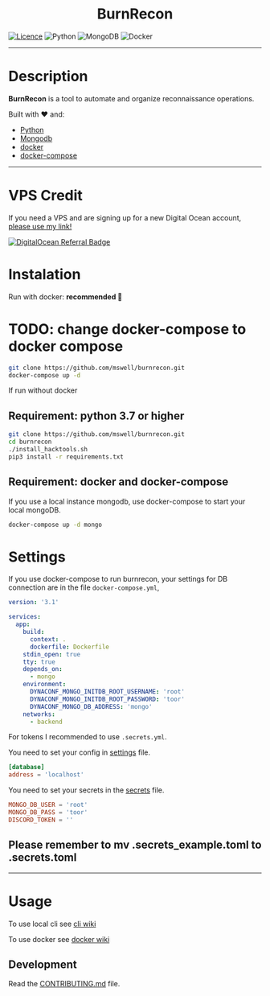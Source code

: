 <!-- markdownlint-disable -->
<h1 align="center">
    BurnRecon
</h1>
<!-- markdownlint-restore -->

[![Licence](https://img.shields.io/github/license/Ileriayo/markdown-badges?style=for-the-badge)](./LICENSE) ![Python](https://img.shields.io/badge/python-3670A0?style=for-the-badge&logo=python&logoColor=ffdd54) ![MongoDB](https://img.shields.io/badge/MongoDB-%234ea94b.svg?style=for-the-badge&logo=mongodb&logoColor=white) ![Docker](https://img.shields.io/badge/docker-%230db7ed.svg?style=for-the-badge&logo=docker&logoColor=white)

----


# Description

**BurnRecon** is a tool to automate and organize reconnaissance operations.

Built with ❤️ and:

- [Python](https://www.python.org/)
- [Mongodb](https://www.mongodb.com/pt-br)
- [docker](https://www.docker.com/)
- [docker-compose](https://docs.docker.com/compose/install/)

----
# VPS Credit
If you need a VPS and are signing up for a new Digital Ocean account, [please use my link!](https://m.do.co/c/9624063f1b18) 

[![DigitalOcean Referral Badge](https://web-platforms.sfo2.digitaloceanspaces.com/WWW/Badge%203.svg)](https://www.digitalocean.com/?refcode=9624063f1b18&utm_campaign=Referral_Invite&utm_medium=Referral_Program&utm_source=badge)

# Instalation

Run with docker: **recommended 🍺**
# TODO: change docker-compose to docker compose
```bash
git clone https://github.com/mswell/burnrecon.git
docker-compose up -d
```

If run without docker

## **Requirement: python 3.7 or higher**

```bash
git clone https://github.com/mswell/burnrecon.git
cd burnrecon
./install_hacktools.sh
pip3 install -r requirements.txt
```

## **Requirement: docker and docker-compose**

If you use a local instance mongodb, use docker-compose to start your local mongoDB.

```bash
docker-compose up -d mongo
```

# Settings

If you use docker-compose to run burnrecon, your settings for DB connection are in the file `docker-compose.yml`,

```yaml
version: '3.1'

services:
  app:
    build:
      context: .
      dockerfile: Dockerfile
    stdin_open: true
    tty: true
    depends_on:
      - mongo
    environment:
      DYNACONF_MONGO_INITDB_ROOT_USERNAME: 'root'
      DYNACONF_MONGO_INITDB_ROOT_PASSWORD: 'toor'
      DYNACONF_MONGO_DB_ADDRESS: 'mongo'
    networks:
      - backend
```

For tokens I recommended to use `.secrets.yml`.

You need to set your config in [settings](burnrecon/settings.toml) file.

```toml
[database]
address = 'localhost'
```

You need to set your secrets in the [secrets](burnrecon/.secrets_example.toml) file.

```toml
MONGO_DB_USER = 'root'
MONGO_DB_PASS = 'toor'
DISCORD_TOKEN = ''
```

## **Please remember to mv .secrets_example.toml to .secrets.toml**

----

# Usage

To use local cli see [cli wiki](https://github.com/mswell/burnrecon/wiki/cli-usage)

To use docker see [docker wiki](https://github.com/mswell/burnrecon/wiki/Docker-usage)

## Development

Read the [CONTRIBUTING.md](CONTRIBUTING.md) file.
